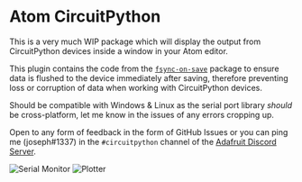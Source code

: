 # Atom CircuitPython

This is a very much WIP package which will display the output from CircuitPython devices inside a window in your Atom editor.

This plugin contains the code from the [`fsync-on-save`](https://atom.io/packages/fsync-on-save) package to ensure data is flushed to the device immediately after saving, therefore preventing loss or corruption of data when working with CircuitPython devices.

Should be compatible with Windows & Linux as the serial port library *should* be cross-platform, let me know in the issues of any errors cropping up.

Open to any form of feedback in the form of GitHub Issues or you can ping me (joseph#1337) in the `#circuitpython` channel of the [Adafruit Discord Server](https://discord.gg/adafruit).

![Serial Monitor](https://cdn.discordapp.com/attachments/327298996332658690/582660763215331338/unknown.png)
![Plotter](https://cdn.discordapp.com/attachments/238737601648001024/582923548583264261/unknown.png)
